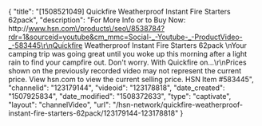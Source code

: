 {
    "title": "[1508521049] Quickfire Weatherproof Instant Fire Starters 62pack",
    "description": "For More Info or to Buy Now: http:\/\/www.hsn.com\/products\/seo\/8538784?rdr=1&sourceid=youtube&cm_mmc=Social-_-Youtube-_-ProductVideo-_-583445\r\nQuickfire Weatherproof Instant Fire Starters 62pack \nYour camping trip was going great until you woke up this morning after a light rain to find your campfire out. Don't worry. With Quickfire on...\r\nPrices shown on the previously recorded video may not represent the current price.  View hsn.com to view the current selling price. HSN Item #583445",
    "channelid": "123179144",
    "videoid": "123178818",
    "date_created": "1507925834",
    "date_modified": "1508372633",
    "type": "captivate",
    "layout": "channelVideo",
    "url": "\/hsn-network\/quickfire-weatherproof-instant-fire-starters-62pack\/123179144-123178818"
}